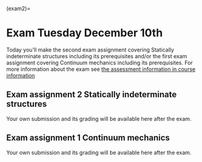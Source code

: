 ```{index} Continuum mechanics; Exam
```
```{index} Static indeterminancy; Exam 2
```


(exam2)=
# Exam Tuesday December 10th

Today you'll make the second exam assignment covering Statically indeterminate structures including its prerequisites and/or the first exam assignment covering Continuum mechanics including its prerequisites. For more information about the exam see [the assessment information in course information](exam-general)

## Exam assignment 2 Statically indeterminate structures
Your own submission and its grading will be available here after the exam.

## Exam assignment 1 Continuum mechanics
Your own submission and its grading will be available here after the exam.